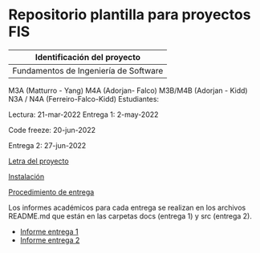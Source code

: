 # Repositorio plantilla para proyectos FIS

| Identificación del proyecto
|-----------
| Fundamentos de Ingeniería de Software
M3A (Matturro - Yang)
M4A (Adorjan- Falco)
M3B/M4B (Adorjan - Kidd)
N3A / N4A (Ferreiro-Falco-Kidd)
Estudiantes: 

Lectura: 21-mar-2022
Entrega 1: 2-may-2022

Code freeze: 20-jun-2022

Entrega 2: 27-jun-2022

[Letra del proyecto](letra.md)

[Instalación](install.md)

[Procedimiento de entrega](proc_entrega.md)

Los informes académicos para cada entrega se realizan en los archivos README.md que están en las carpetas docs (entrega 1) y src (entrega 2).
* [Informe entrega 1](docs/README.md)
* [Informe entrega 2](src/README.md)


